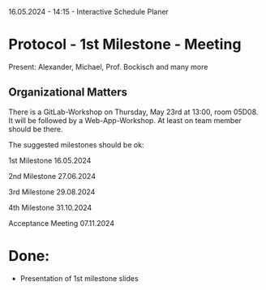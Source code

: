 16.05.2024 - 14:15 - Interactive Schedule Planer

# Protocol - 1st Milestone - Meeting

Present: Alexander, Michael, Prof. Bockisch and many more

## Organizational Matters

There is a GitLab-Workshop on Thursday, May 23rd at 13:00, room 05D08. It will be followed by a Web-App-Workshop. At least on team member should be there.

The suggested milestones should be ok:

1st Milestone			16.05.2024

2nd Milestone			27.06.2024

3rd Milestone			29.08.2024

4th Milestone			31.10.2024

Acceptance Meeting		07.11.2024

# Done:
- Presentation of 1st milestone slides